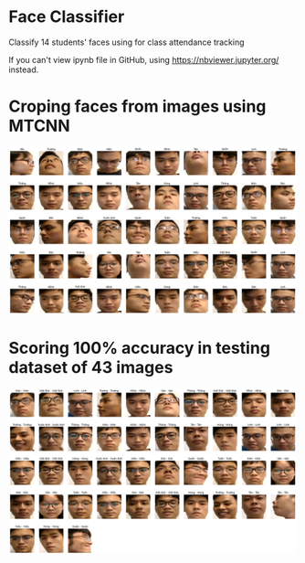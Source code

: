 # Face Classifier
Classify 14 students' faces using for class attendance tracking

If you can't view ipynb file in GitHub, using https://nbviewer.jupyter.org/ instead.

# Croping faces from images using MTCNN
![](images/train.png)

# Scoring 100% accuracy in testing dataset of 43 images
![](images/test.png)
